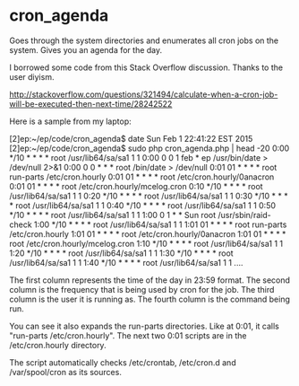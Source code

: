 # cron_agenda
Goes through the system directories and enumerates all cron jobs on the system.  Gives you an agenda for the day.

I borrowed some code from this Stack Overflow discussion.  Thanks to the user diyism.

http://stackoverflow.com/questions/321494/calculate-when-a-cron-job-will-be-executed-then-next-time/28242522

Here is a sample from my laptop:

[2]ep:~/ep/code/cron_agenda$ date
Sun Feb  1 22:41:22 EST 2015
[2]ep:~/ep/code/cron_agenda$ sudo php cron_agenda.php | head -20
0:00    */10 * * * *    root    /usr/lib64/sa/sa1 1 1
0:00    0 0 1 feb *     ep      /usr/bin/date > /dev/null 2>&1
0:00    0 0 * * *       root    /bin/date > /dev/null
0:01    01 * * * *      root    run-parts /etc/cron.hourly
0:01    01 * * * *      root    /etc/cron.hourly/0anacron
0:01    01 * * * *      root    /etc/cron.hourly/mcelog.cron
0:10    */10 * * * *    root    /usr/lib64/sa/sa1 1 1
0:20    */10 * * * *    root    /usr/lib64/sa/sa1 1 1
0:30    */10 * * * *    root    /usr/lib64/sa/sa1 1 1
0:40    */10 * * * *    root    /usr/lib64/sa/sa1 1 1
0:50    */10 * * * *    root    /usr/lib64/sa/sa1 1 1
1:00    0 1 * * Sun     root    /usr/sbin/raid-check
1:00    */10 * * * *    root    /usr/lib64/sa/sa1 1 1
1:01    01 * * * *      root    run-parts /etc/cron.hourly
1:01    01 * * * *      root    /etc/cron.hourly/0anacron
1:01    01 * * * *      root    /etc/cron.hourly/mcelog.cron
1:10    */10 * * * *    root    /usr/lib64/sa/sa1 1 1
1:20    */10 * * * *    root    /usr/lib64/sa/sa1 1 1
1:30    */10 * * * *    root    /usr/lib64/sa/sa1 1 1
1:40    */10 * * * *    root    /usr/lib64/sa/sa1 1 1
....

The first column represents the time of the day in 23:59 format.
The second column is the frequency that is being used by cron for the job.
The third column is the user it is running as.
The fourth column is the command being run.

You can see it also expands the run-parts directories.  Like at 0:01, it calls
"run-parts /etc/cron.hourly".  The next two 0:01 scripts are in the /etc/cron.hourly
directory.

The script automatically checks /etc/crontab, /etc/cron.d and /var/spool/cron
as its sources.
